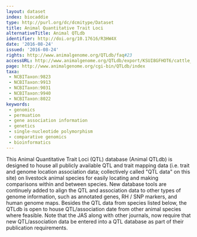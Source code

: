 ```yaml
---
layout: dataset
index: biocaddie
type: http://purl.org/dc/dcmitype/Dataset
title: Animal Quantitative Trait Loci
alternativeTitle: Animal QTLdb
identifier: http://doi.org/10.17616/R3HW4X
date: '2016-08-24'
issued: '2016-08-24'
rights: http://www.animalgenome.org/QTLdb/faq#23
accessURL: http://www.animalgenome.org/QTLdb/export/KSUI8GFHOT6/cattle_QTLdata.txt
page: http://www.animalgenome.org/cgi-bin/QTLdb/index
taxa:
 - NCBITaxon:9823
 - NCBITaxon:9913
 - NCBITaxon:9031
 - NCBITaxon:9940
 - NCBITaxon:8022
keywords: 
 - genomics 
 - permuation 
 - gene association information
 - genetics 
 - single-nucleotide polymorphism 
 - comparative genomics 
 - bioinformatics
---
```

This Animal Quantitative Trait Loci (QTL) database (Animal QTLdb) is designed to house all publicly available QTL and trait mapping data (i.e. trait and genome location association data; collectively called "QTL data" on this site) on livestock animal species for easily locating and making comparisons within and between species. New database tools are continuely added to align the QTL and association data to other types of genome information, such as annotated genes, RH / SNP markers, and human genome maps. Besides the QTL data from species listed below, the QTLdb is open to house QTL/association date from other animal species where feasible. Note that the JAS along with other journals, now require that new QTL/association data be entered into a QTL database as part of their publication requirements.